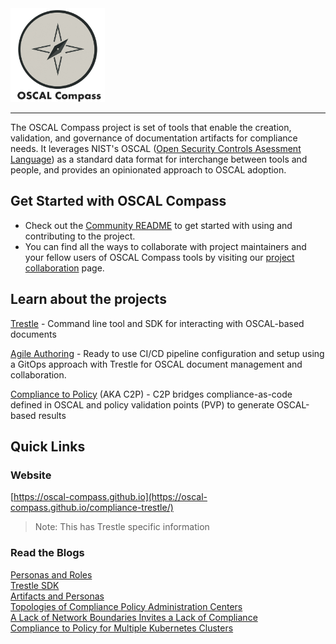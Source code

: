 <picture>
  <img alt="OSCAL Compass logo" src="../assests/compass-circle.png" height="150">
</picture>

----

The OSCAL Compass project is set of tools that enable the creation, validation, and governance of documentation artifacts for compliance needs. It leverages NIST's OSCAL ([Open Security Controls Asessment Language](https://pages.nist.gov/OSCAL/)) as a standard data format for interchange between tools and people, and provides an opinionated approach to OSCAL adoption.

## Get Started with OSCAL Compass

* Check out the [Community README](https://github.com/oscal-compass/community/blob/main/README.md) to get started with using and contributing to the project.
* You can find all the ways to collaborate with project maintainers and your fellow users of OSCAL Compass tools by visiting our [project collaboration](https://github.com/oscal-compass/community/blob/main/Collaboration.md) page.

## Learn about the projects

[Trestle](https://github.com/oscal-compass/compliance-trestle) - Command line tool and SDK for interacting with OSCAL-based documents

[Agile Authoring](https://github.com/oscal-compass/compliance-trestle-agile-authoring) - Ready to use CI/CD pipeline configuration and setup using a GitOps approach with Trestle for OSCAL document management and collaboration.

[Compliance to Policy](https://github.com/oscal-compass/compliance-to-policy) (AKA C2P) - C2P bridges compliance-as-code defined in OSCAL and policy validation points (PVP) to generate OSCAL-based results

## Quick Links

### Website

[https://oscal-compass.github.io](https://oscal-compass.github.io/compliance-trestle/)
> Note: This has Trestle specific information

### Read the Blogs

[Personas and Roles](https://dzone.com/articles/compass-compliance-part-1)  
[Trestle SDK](https://dzone.com/articles/compliance-automated-standard-solution-compass-part-2-trestle-sdk)  
[Artifacts and Personas](https://dzone.com/articles/compliance-automated-standard-solution-compass-part-3-artifacts-and-personas)  
[Topologies of Compliance Policy Administration Centers](https://dzone.com/articles/compliance-automated-standard-solution-compass-part4-topologies-compliance-policy-administration-centers)  
[A Lack of Network Boundaries Invites a Lack of Compliance](https://dzone.com/articles/compass-part-5-a-lack-of-network-boundaries-invites-a-lack-of-compliance)  
[Compliance to Policy for Multiple Kubernetes Clusters](https://dzone.com/articles/compass-part-6-compliance-to-policy-for-multiple-kubernetes-clusters)  
